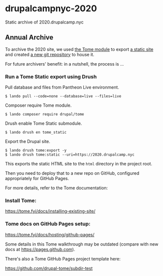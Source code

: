 # drupalcampnyc-2020

Static archive of 2020.drupalcamp.nyc

## Annual Archive

To archive the 2020 site, we used [the Tome module](https://www.drupal.org/project/tome) to export [a static site](https://2020.drupalcamp.nyc)
and created [a new git repository](https://github.com/Drupal-NYC/drupalcampnyc-2020/tree/main) to house it.

For future archivers' benefit: in a nutshell, the process is ...

### Run a Tome Static export using Drush

Pull database and files from Pantheon Live environment.

```
$ lando pull --code=none --database=live --files=live
```

Composer require Tome module.

```
$ lando composer require drupal/tome
```

Drush enable Tome Static submodule.

```
$ lando drush en tome_static
```

Export the Drupal site.

```
$ lando drush tome:export -y
$ lando drush tome:static --uri=https://2020.drupalcamp.nyc
```

This exports the static HTML site to the `html` directory in the project root.

Then you need to deploy that to a new repo on GitHub, configured appropriately for GitHub Pages.

For more details, refer to the Tome documentation:

### Install Tome:

https://tome.fyi/docs/installing-existing-site/

### Tome docs on GitHub Pages setup:

https://tome.fyi/docs/hosting/github-pages/

Some details in this Tome walkthrough may be outdated (compare with new docs at https://pages.github.com).

There's also a Tome GitHub Pages project template here:

https://github.com/drupal-tome/subdir-test

